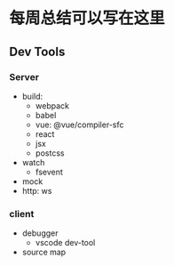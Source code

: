 # 每周总结可以写在这里

## Dev Tools

### Server

- build:
  - webpack
  - babel
  - vue: @vue/compiler-sfc
  - react
  - jsx
  - postcss
- watch
  - fsevent
- mock
- http: ws
  
### client

- debugger
  - vscode dev-tool
- source map
